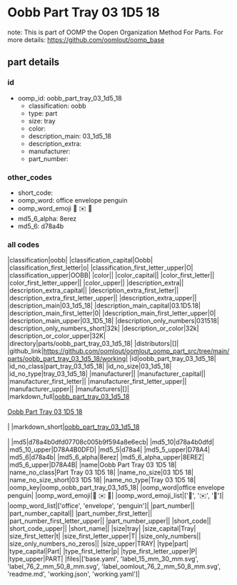 # Oobb Part Tray 03 1D5 18  

note: This is part of OOMP the Oopen Organization Method For Parts. For more details: https://github.com/oomlout/oomp_base

##  part details





### id
* oomp_id: oobb_part_tray_03_1d5_18
  * classification: oobb
  * type: part
  * size: tray
  * color: 
  * description_main: 03_1d5_18
  * description_extra: 
  * manufacturer: 
  * part_number: 

### other_codes
* short_code: 
* oomp_word: office envelope penguin
* oomp_word_emoji :office: :envelope: :penguin:
* md5_6_alpha: 8erez
* md5_6: d78a4b

### all codes 
|classification|oobb|
|classification_capital|Oobb|
|classification_first_letter|o|
|classification_first_letter_upper|O|
|classification_upper|OOBB|
|color||
|color_capital||
|color_first_letter||
|color_first_letter_upper||
|color_upper||
|description_extra||
|description_extra_capital||
|description_extra_first_letter||
|description_extra_first_letter_upper||
|description_extra_upper||
|description_main|03_1d5_18|
|description_main_capital|03.1D5.18|
|description_main_first_letter|0|
|description_main_first_letter_upper|0|
|description_main_upper|03_1D5_18|
|description_only_numbers|031518|
|description_only_numbers_short|32k|
|description_or_color|32k|
|description_or_color_upper|32K|
|directory|parts/oobb_part_tray_03_1d5_18|
|distributors|[]|
|github_link|https://github.com/oomlout/oomlout_oomp_part_src/tree/main/parts/oobb_part_tray_03_1d5_18/working|
|id|oobb_part_tray_03_1d5_18|
|id_no_class|part_tray_03_1d5_18|
|id_no_size|03_1d5_18|
|id_no_type|tray_03_1d5_18|
|manufacturer||
|manufacturer_capital||
|manufacturer_first_letter||
|manufacturer_first_letter_upper||
|manufacturer_upper||
|manufacturers|[]|
|markdown_full|[oobb_part_tray_03_1d5_18](https://github.com/oomlout/oomlout_oomp_part_src/tree/main/parts/oobb_part_tray_03_1d5_18/working)<br>[](https://github.com/oomlout/oomlout_oomp_part_src/tree/main/parts/oobb_part_tray_03_1d5_18/working)<br>[Oobb Part Tray 03 1D5 18](https://github.com/oomlout/oomlout_oomp_part_src/tree/main/parts/oobb_part_tray_03_1d5_18/working)<br><br>|
|markdown_short|[oobb_part_tray_03_1d5_18](https://github.com/oomlout/oomlout_oomp_part_src/tree/main/parts/oobb_part_tray_03_1d5_18/working)<br><br>|
|md5|d78a4b0dfd07708c005b9f594a8e6ecb|
|md5_10|d78a4b0dfd|
|md5_10_upper|D78A4B0DFD|
|md5_5|d78a4|
|md5_5_upper|D78A4|
|md5_6|d78a4b|
|md5_6_alpha|8erez|
|md5_6_alpha_upper|8EREZ|
|md5_6_upper|D78A4B|
|name|Oobb Part Tray 03 1D5 18|
|name_no_class|Part Tray 03 1D5 18|
|name_no_size|03 1D5 18|
|name_no_size_short|03 1D5 18|
|name_no_type|Tray 03 1D5 18|
|oomp_key|oomp_oobb_part_tray_03_1d5_18|
|oomp_word|office envelope penguin|
|oomp_word_emoji|:office: :envelope: :penguin:|
|oomp_word_emoji_list|[':office:', ':envelope:', ':penguin:']|
|oomp_word_list|['office', 'envelope', 'penguin']|
|part_number||
|part_number_capital||
|part_number_first_letter||
|part_number_first_letter_upper||
|part_number_upper||
|short_code||
|short_code_upper||
|short_name||
|size|tray|
|size_capital|Tray|
|size_first_letter|t|
|size_first_letter_upper|T|
|size_only_numbers||
|size_only_numbers_no_zeros||
|size_upper|TRAY|
|type|part|
|type_capital|Part|
|type_first_letter|p|
|type_first_letter_upper|P|
|type_upper|PART|
|files|['base.yaml', 'label_15_mm_30_mm.svg', 'label_76_2_mm_50_8_mm.svg', 'label_oomlout_76_2_mm_50_8_mm.svg', 'readme.md', 'working.json', 'working.yaml']|
